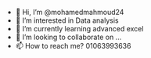 - 👋 Hi, I’m @mohamedmahmoud24
- 👀 I’m interested in Data analysis 
- 🌱 I’m currently learning advanced excel
- 💞️ I’m looking to collaborate on ...
- 📫 How to reach me? 01063993636

<!---
mohamedmahmoud24/mohamedmahmoud24 is a ✨ special ✨ repository because its `README.md` (this file) appears on your GitHub profile.
You can click the Preview link to take a look at your changes.
--->
